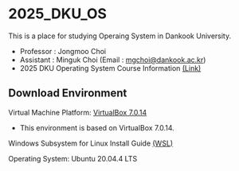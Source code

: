 # 2025_DKU_OS


This is a place for studying Operaing System in Dankook University.
- Professor : Jongmoo Choi
- Assistant : Minguk Choi (Email : mgchoi@dankook.ac.kr)
- 2025 DKU Operating System Course Information [(Link)](http://embedded.dankook.ac.kr/~choijm/course/course.html#OS)

## Download Environment
Virtual Machine Platform: [VirtualBox 7.0.14](https://www.virtualbox.org/wiki/Downloads)
- This environment is based on VirtualBox 7.0.14.

Windows Subsystem for Linux Install Guide [(WSL)](https://docs.microsoft.com/ko-KR/windows/wsl/install-win10#step-4---download-the-linux-kernel-update-package)

Operating System: Ubuntu 20.04.4 LTS
